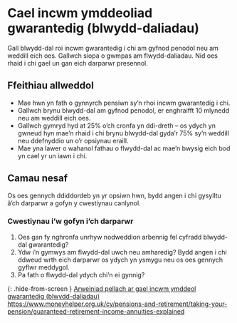 # Cael incwm ymddeoliad gwarantedig (blwydd-daliadau)

Gall blwydd-dal roi incwm gwarantedig i chi am gyfnod penodol neu am weddill eich oes. Gallwch siopa o gwmpas am flwydd-daliadau. Nid oes rhaid i chi gael un gan eich darparwr presennol.

## Ffeithiau allweddol

* Mae hwn yn fath o gynnyrch pensiwn sy’n rhoi incwm gwarantedig i chi.
* Gallwch brynu blwydd-dal am gyfnod penodol, er enghraifft 10 mlynedd neu am weddill eich oes.
* Gallwch gymryd hyd at 25% o’ch cronfa yn ddi-dreth – os ydych yn gwneud hyn mae’n rhaid i chi brynu blwydd-dal gyda’r 75% sy’n weddill neu ddefnyddio un o’r opsiynau eraill.
* Mae yna lawer o wahanol fathau o flwydd-dal ac mae’n bwysig eich bod yn cael yr un iawn i chi.

## Camau nesaf

Os oes gennych ddiddordeb yn yr opsiwn hwn, bydd angen i chi gysylltu â’ch darparwr a gofyn y cwestiynau canlynol.

### Cwestiynau i’w gofyn i’ch darparwr

1. Oes gan fy nghronfa unrhyw nodweddion arbennig fel cyfradd blwydd-dal gwarantedig?
2. Ydw i’n gymwys am flwydd-dal uwch neu amharedig? Bydd angen i chi ddweud wrth eich darparwr os ydych yn ysmygu neu os oes gennych gyflwr meddygol.
3. Pa fath o flwydd-dal ydych chi’n ei gynnig?

{: .hide-from-screen }
[Arweiniad pellach ar gael incwm ymddeol gwarantedig (blwydd-daliadau)](https://www.moneyhelper.org.uk/cy/pensions-and-retirement/taking-your-pension/guaranteed-retirement-income-annuities-explained)<br>
https://www.moneyhelper.org.uk/cy/pensions-and-retirement/taking-your-pension/guaranteed-retirement-income-annuities-explained
